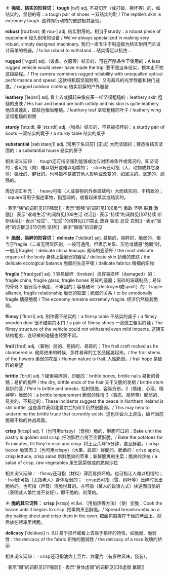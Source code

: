 ☀ <span class="category">**强韧、结实的形容词：**</span>
<span class="vocabulary">**tough**</span> [tʌf] 
<span class="definition">adj. 不易切开（或打破、撕坏等）的，如结实的，坚韧的等：</span>a tough pair of shoes 一双结实的鞋 / The reptile’s skin is extremely tough. 这种爬行动物的皮肤极其坚韧。
 
<span class="vocabulary">**robust**</span> [rəʊˈbʌst; 美 roʊ-]
<span class="definition">adj. 结实耐用的。相当于sturdy：</span>a robust piece of equipment 经久耐用的设备 / We've always specialized in making very robust, simply designed machinery. 我们一直专注于制造极为结实耐用而且设计简单的机器。/ to be robust to withstand… 结实得足以抗住…                     

<span class="vocabulary">**rugged**</span> [ˈrʌgɪd]
<span class="definition">adj.（设备、衣服等）结实的、可在严酷条件下使用的：</span>A less rugged vehicle would never have made the trip. 要不是这车结实，根本走不完这段路程。/ The camera combines rugged reliability with unequalled optical performance and speed. 这款相机既坚固耐用，又有超凡的光学性能和快门速度。/ rugged outdoor clothing 结实耐穿的户外服装           

<span class="vocabulary">**leathery**</span> [ˈleðəri]
<span class="definition">adj. 看上去或摸起来像皮革一样坚韧粗糙的：</span>leathery skin 粗糙的皮肤 / His hair and beard are both untidy and his skin is quite leathery. 他须发蓬乱，皮肤也相当粗糙。/ leathery leaf 坚韧粗糙的叶子 / leathery wing 坚韧粗糙的翅膀           

<span class="vocabulary">**sturdy**</span> [ˈstɜ:di; 美 ˈstɜ:rdi]
<span class="definition">adj.（物品）结实的、不易被损坏的：</span>a sturdy pair of boots 一双结实的靴子 / a sturdy table 结实的桌子          

<span class="vocabulary">**substantial**</span> [səbˈstænʃl]
<span class="definition">adj. [常用于名词前] [正式] 大而坚固的；建造得结实坚固的：</span>a substantial house 结实的房子

相关词义延伸：
· tough还可指坚强到能够成功应对困难条件或情况的，即坚韧的；也可指（肉）难以切开或难以咀嚼的；
· sturdy还可指（人、动物或其它身体）强壮的、健壮的。也可指不易被其他人影响或改变的，如坚决的、坚定的、顽强的。

周边词汇补充：
· heavy可指（人或事物的外表或结构）大而结实的，不精致的；
· square可用于描述事物，指宽阔的，或看起来厚实或结实的。

· 表示“强”的词群见[[11强弱]]
· 表示“顽强”的词群见[[06勇气 勇敢 坚强 鼓舞 激励]]
· 表示“艰难生活”的词群见[[09生活 过活]]
· 表示“持续”的词群见[[07持续 断断续续]]
· 表示“经受”、“忍受”的词群见[[21禁止 放弃 容忍 忍受 克制]]
· 表示“坚持”的词群见[[15仍然 坚持]]
· 表示“倔强”的词群见

☀ <span class="category">**脆弱、易碎的形容词：**</span>
<span class="vocabulary">**delicate**</span> ['delɪkɪt] 
<span class="definition">adj. 易损的，易碎的，脆弱的，相当于fragile（二者无明显区别，一般可通用。但表示关系、形势或情感“脆弱”时，一般用fragile）：</span>delicate china teacups 易碎的瓷茶杯 / the most delicate organs of the body 身体上最脆弱的器官 / delicate skin 娇嫩的皮肤 / the delicate ecological balance 脆弱的生态平衡 / delicate fabrics 精细的织物

<span class="vocabulary">**fragile**</span> ['frædӡaɪl] 
<span class="definition">adj. 1 容易破碎（broken）或容易损坏（damaged）的：</span>fragile china, fragile glass, fragile bones 易碎的瓷器；易碎的玻璃制品；易碎的骨骼 <span class="definition">2 脆弱而不确定、不牢固的；容易破坏（destroyed或spoilt）的：</span>fragile alliance, fragile relationship 脆弱的联盟；脆弱的关系 / to be emotionally fragile 情感脆弱 / The economy remains extremely fragile. 经济仍然极其脆弱。
           
<span class="vocabulary">**flimsy**</span> [ˈflɪmzi]
<span class="definition">adj. 制作得不结实的：</span>a flimsy table 不结实的桌子 / a flimsy wooden door 很不结实的木门 / a pair of flimsy shoes 一双做工粗劣的鞋 / The flimsy structure of the vehicle could not withstand even mild impacts. 这辆车结构粗劣，连轻微的碰撞也经受不起。
           
<span class="vocabulary">**frail**</span> [freɪl]
<span class="definition">adj.（事物）弱的、易损的、易碎的：</span>The frail craft rocked as he clambered in. 他爬进来的时候，那件易碎的工艺品摇晃起来。/ the frail stems of the flowers 柔弱的花茎 / Human nature is frail. 人性脆弱。/ frail hope 易破碎的希望
           
<span class="vocabulary">**brittle**</span> [ˈbrɪtl]
<span class="definition">adj. 1 硬但易碎的，即脆的：</span>brittle bones, brittle nails 易折的骨骼；易折的指甲 / the dry, brittle ends of the hair 又干又脆的发梢 / brittle stem 易折的茎 / Pine is brittle and breaks. 松树很脆，容易折断。<span class="definition">2（情绪、心理、精神等）脆弱的：</span>a brittle temperament 脆弱的性情 <span class="definition">3（事态、局势等）脆弱的、易变的、不稳定的：</span>These incidents suggest the peace in Northern Ireland is still brittle. 这些事件表明北爱尔兰的和平仍然很脆弱。/ This may help to undermine the brittle truce that currently exists. 这也许会火上浇油，破坏当前脆弱不稳的休战局面。
           
<span class="vocabulary">**crisp**</span> [krɪsp]
<span class="definition">adj. 1（也可用crispy）（食物）脆的、酥脆可口的：</span>Bake until the pastry is golden and crisp. 把油酥糕点烤至金黄酥脆。/ Bake the potatoes for 15 minutes, till they're nice and crisp. 将土豆片烤15分钟，直至酥脆。/ crisp bacon 脆熏肉 <span class="definition">2（也可用crispy）（水果、蔬菜）鲜脆的、脆嫩的：</span>crisp apple, crisp lettuce, crisp salad 新鲜脆爽的苹果；新鲜脆爽的生菜；脆爽的沙拉 / a salad of crisp, raw vegetables 用生蔬菜做成的脆爽沙拉

相关词义延伸：
· flimsy还可指（材料）薄而易损坏的。也可指让人难以相信的；
· frail还可指（尤指老人）身体瘦弱的；
· crisp还可指（雪、树叶等）压碎时发出脆响的。也可指（声音）清脆悦耳的。亦可指（某人的说话方式）快速而自信的（表明此人繁忙或不友好），即干脆的、利落的。

☀ <span class="category">**脆的其它词性：**</span>
<span class="vocabulary">**crisp**</span> [krɪsp]
<span class="definition">vt.&vi.（用加热等方法）（使）变脆：</span>Cook the bacon until it begins to crisp. 把熏肉烹至酥脆。/ Spread breadcrumbs on a dry baking sheet and crisp them in the oven. 把面包屑撒在干燥的烤盘上，然后放在烤箱里烤脆。
           
<span class="vocabulary">**delicacy**</span> [ˈdelɪkəsi]
<span class="definition">n. [U] 易于损坏或看上去易于损坏的特性，如脆弱、脆弱性：</span>the delicacy of the fabric 织物的脆弱性 / the delicacy of a rose 玫瑰的娇丽

相关词义延伸：
· crisp还可指油炸土豆片、炸薯片（有多种风味，袋装）。

· 表示“弱”的词群见[[11强弱]]
· 表示“身体虚弱”的词群见[[36虚弱 羸弱]]

